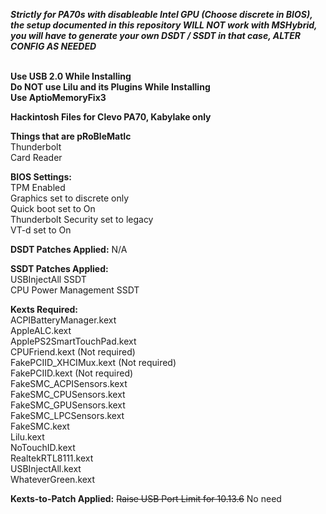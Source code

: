 ***Strictly for PA70s with disableable Intel GPU (Choose discrete in BIOS), the setup documented in this repository WILL NOT work with *MSHybrid*, you will have to generate your own DSDT / SSDT in that case, ALTER CONFIG AS NEEDED***


<br>**Use USB 2.0 While Installing**
<br>**Do NOT use Lilu and its Plugins While Installing**
<br>**Use AptioMemoryFix3**

**Hackintosh Files for Clevo PA70, Kabylake only**

**Things that are pRoBleMatIc**
<br>Thunderbolt
<br>Card Reader</br>


**BIOS Settings:**
<br>TPM Enabled
<br>Graphics set to discrete only
<br>Quick boot set to On
<br>Thunderbolt Security set to legacy
<br>VT-d set to On</br>

**DSDT Patches Applied:**
N/A

**SSDT Patches Applied:**
<br>USBInjectAll SSDT
<br>CPU Power Management SSDT</br>

**Kexts Required:**
<br>ACPIBatteryManager.kext
<br>AppleALC.kext
<br>ApplePS2SmartTouchPad.kext
<br>CPUFriend.kext (Not required)
<br>FakePCIID_XHCIMux.kext (Not required)
<br>FakePCIID.kext (Not required)
<br>FakeSMC_ACPISensors.kext
<br>FakeSMC_CPUSensors.kext
<br>FakeSMC_GPUSensors.kext
<br>FakeSMC_LPCSensors.kext
<br>FakeSMC.kext
<br>Lilu.kext
<br>NoTouchID.kext
<br>RealtekRTL8111.kext
<br>USBInjectAll.kext
<br>WhateverGreen.kext</br>

**Kexts-to-Patch Applied:**
~~Raise USB Port Limit for 10.13.6~~ No need

